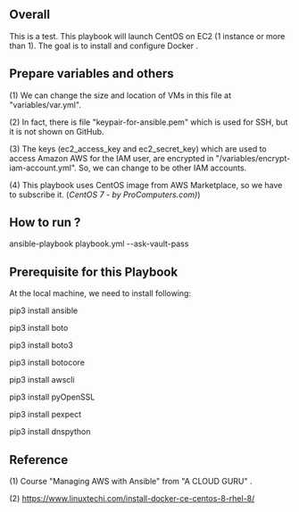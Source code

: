 ## Overall
This is a test. This playbook will launch CentOS on EC2 (1 instance or more than 1).  The goal is to install and configure Docker .


## Prepare variables and others
(1) We can change the size and location of VMs in this file at "variables/var.yml". 

(2) In fact, there is file "keypair-for-ansible.pem" which is used for SSH, but it is not shown on GitHub.

(3) The keys (ec2_access_key and ec2_secret_key) which are used to access Amazon AWS for the IAM user, are encrypted in "/variables/encrypt-iam-account.yml". So, we can change to be other IAM accounts.

(4) This playbook uses CentOS image from AWS Marketplace, so we have to subscribe it. (*CentOS 7 - by ProComputers.com)*) 

## How to run ?
ansible-playbook playbook.yml --ask-vault-pass


## Prerequisite for this Playbook
At the local machine, we need to install following:

pip3 install ansible

pip3 install boto

pip3 install boto3

pip3 install botocore

pip3 install awscli

pip3 install pyOpenSSL

pip3 install pexpect

pip3 install dnspython


## Reference
(1) Course "Managing AWS with Ansible" from "A CLOUD GURU" .

(2) https://www.linuxtechi.com/install-docker-ce-centos-8-rhel-8/
